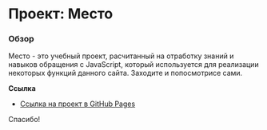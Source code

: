 # Проект: Место

### Обзор

Место - это учебный проект, расчитанный на отработку знаний и навыков обращения с JavaScript, который используется для реализации некоторых функций данного сайта. Заходите и попосмотрисе сами.

**Ссылка**

* [Ссылка на проект в GitHub Pages](https://liquor-ice.github.io/mesto/)

Спасибо!
